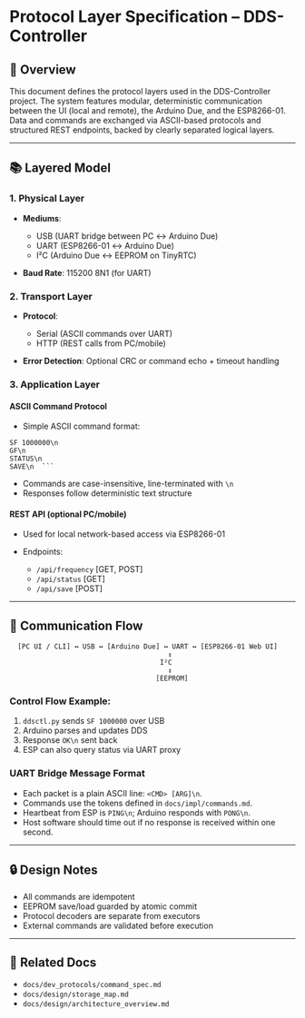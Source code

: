 # Protocol Layer Specification – DDS-Controller

## 🧩 Overview

This document defines the protocol layers used in the DDS-Controller project. The system features modular, deterministic communication between the UI (local and remote), the Arduino Due, and the ESP8266-01. Data and commands are exchanged via ASCII-based protocols and structured REST endpoints, backed by clearly separated logical layers.

---

## 📚 Layered Model

### 1. Physical Layer

* **Mediums**:

  * USB (UART bridge between PC ↔ Arduino Due)
  * UART (ESP8266-01 ↔ Arduino Due)
  * I²C (Arduino Due ↔ EEPROM on TinyRTC)
* **Baud Rate**: 115200 8N1 (for UART)

### 2. Transport Layer

* **Protocol**:

  * Serial (ASCII commands over UART)
  * HTTP (REST calls from PC/mobile)
* **Error Detection**: Optional CRC or command echo + timeout handling

### 3. Application Layer

#### ASCII Command Protocol

* Simple ASCII command format:

````
SF 1000000\n
GF\n
STATUS\n
SAVE\n  ```
````
* Commands are case-insensitive, line-terminated with `\n`
* Responses follow deterministic text structure

#### REST API (optional PC/mobile)

* Used for local network-based access via ESP8266-01
* Endpoints:

  * `/api/frequency` \[GET, POST]
  * `/api/status` \[GET]
  * `/api/save` \[POST]

---

## 🔀 Communication Flow

```text
  [PC UI / CLI] ↔ USB ↔ [Arduino Due] ↔ UART ↔ [ESP8266-01 Web UI]
                                       ↕
                                     I²C
                                       ↕
                                    [EEPROM]
```

### Control Flow Example:

1. `ddsctl.py` sends `SF 1000000` over USB
2. Arduino parses and updates DDS
3. Response `OK\n` sent back
4. ESP can also query status via UART proxy

### UART Bridge Message Format

* Each packet is a plain ASCII line: `<CMD> [ARG]\n`.
* Commands use the tokens defined in `docs/impl/commands.md`.
* Heartbeat from ESP is `PING\n`; Arduino responds with `PONG\n`.
* Host software should time out if no response is received within one second.

---

## 🔒 Design Notes

* All commands are idempotent
* EEPROM save/load guarded by atomic commit
* Protocol decoders are separate from executors
* External commands are validated before execution

---

## 📘 Related Docs

* `docs/dev_protocols/command_spec.md`
* `docs/design/storage_map.md`
* `docs/design/architecture_overview.md`
